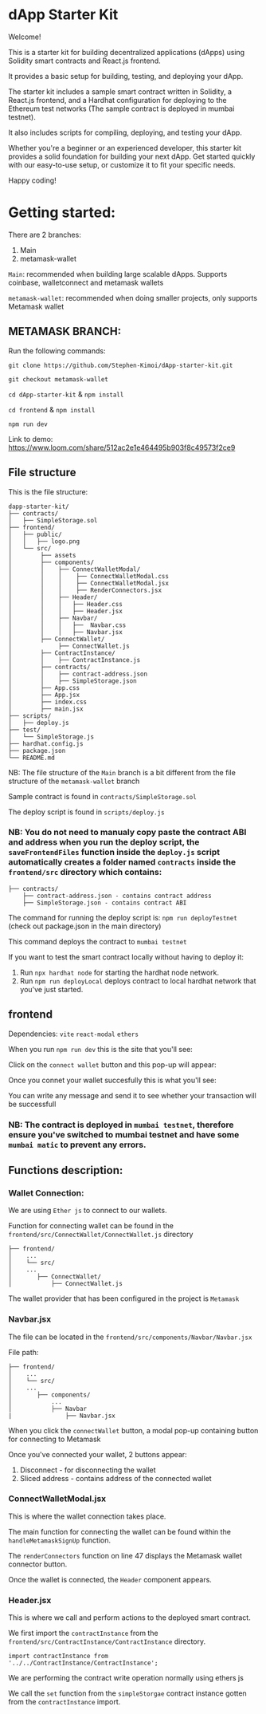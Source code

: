 # dApp Starter Kit

Welcome! 

This is a starter kit for building decentralized applications (dApps) using Solidity smart contracts and React.js frontend. 

It provides a basic setup for building, testing, and deploying your dApp.

The starter kit includes a sample smart contract written in Solidity, a React.js frontend, and a Hardhat configuration for deploying to the Ethereum test networks (The sample contract is deployed in mumbai testnet). 

It also includes scripts for compiling, deploying, and testing your dApp.

Whether you're a beginner or an experienced developer, this starter kit provides a solid foundation for building your next dApp. Get started quickly with our easy-to-use setup, or customize it to fit your specific needs.

Happy coding!

# Getting started: 
There are 2 branches:
1. Main 
2. metamask-wallet 

`Main`: recommended when building large scalable dApps. Supports coinbase, walletconnect and metamask wallets

`metamask-wallet`: recommended when doing smaller projects, only supports Metamask wallet

## METAMASK BRANCH: 

Run the following commands:

`git clone https://github.com/Stephen-Kimoi/dApp-starter-kit.git` 

`git checkout metamask-wallet` 

`cd dApp-starter-kit` & `npm install` 

`cd frontend` & `npm install` 

`npm run dev`  

Link to demo: 
https://www.loom.com/share/512ac2e1e464495b903f8c49573f2ce9


## File structure 
This is the file structure: 
```
dapp-starter-kit/
├── contracts/
│   ├── SimpleStorage.sol
├── frontend/
│   ├── public/
│   │   ├── logo.png
│   └── src/
│        ├── assets
│        ├── components/ 
│        │    ├── ConnectWalletModal/ 
│        │    │    ├── ConnectWalletModal.css 
│        │    │    ├── ConnectWalletModal.jsx
│        │    │    ├── RenderConnectors.jsx
│        │    ├── Header/ 
│        │    │   ├── Header.css 
│        │    │   ├── Header.jsx 
│        │    ├── Navbar/ 
│        │    │   ├──  Navbar.css
│        │    │   ├── Navbar.jsx
│        ├── ConnectWallet/ 
│             ├── ConnectWallet.js
│        ├── ContractInstance/ 
│        │    ├── ContractInstance.js
│        ├── contracts/ 
│        │    ├── contract-address.json 
│        │    ├── SimpleStorage.json 
│        ├── App.css
│        ├── App.jsx
│        ├── index.css 
│        ├── main.jsx
├── scripts/ 
│   ├── deploy.js 
├── test/
│   └── SimpleStorage.js 
├── hardhat.config.js
├── package.json
└── README.md 
``` 

NB: The file structure of the `Main` branch is a bit different from the file structure of the `metamask-wallet` branch

Sample contract is found in `contracts/SimpleStorage.sol`

The deploy script is found in `scripts/deploy.js` 

### NB: You do not need to manualy copy paste the contract ABI and address when you run the deploy script, the `saveFrontendFiles` function inside the `deploy.js` script automatically creates a folder named `contracts` inside the `frontend/src` directory which contains: 
```
├── contracts/ 
    ├── contract-address.json - contains contract address 
    ├── SimpleStorage.json - contains contract ABI
``` 

The command for running the deploy script is: 
`npm run deployTestnet` (check out package.json in the main directory)

This command deploys the contract to `mumbai testnet` 

If you want to test the smart contract locally without having to deploy it: 
1. Run `npx hardhat node` for starting the hardhat node network. 
2. Run `npm run deployLocal` deploys contract to local hardhat network that you've just started. 

## frontend 
Dependencies: 
`vite` 
`react-modal` 
`ethers` 

When you run `npm run dev` this is the site that you'll see: 

Click on the `connect wallet` button and this pop-up will appear: 

Once you connet your wallet succesfully this is what you'll see: 

You can write any message and send it to see whether your transaction will be successfull 

### NB: The contract is deployed in `mumbai testnet`, therefore ensure you've switched to mumbai testnet and have some `mumbai matic` to prevent any errors. 

## Functions description:

### Wallet Connection: 
We are using `Ether js` to connect to our wallets. 

Function for connecting wallet can be found in the `frontend/src/ConnectWallet/ConnectWallet.js` directory


``` 
├── frontend/ 
│    ... 
│    └── src/ 
│    ... 
│       ├── ConnectWallet/ 
│           ├── ConnectWallet.js 
``` 

The wallet provider that has been configured in the project is `Metamask`

### Navbar.jsx 
The file can be located in the `frontend/src/components/Navbar/Navbar.jsx` 

File path: 
``` 
├── frontend/ 
│    ... 
│    └── src/ 
│    ... 
│       ├── components/ 
│           ...
│           ├── Navbar
|               ├── Navbar.jsx
``` 
When you click the `connectWallet` button, a modal pop-up containing button for connecting to Metamask

Once you've connected your wallet, 2 buttons appear: 
1. Disconnect - for disconnecting the wallet 
2. Sliced address - contains address of the connected wallet

### ConnectWalletModal.jsx 
This is where the wallet connection takes place. 

The main function for connecting the wallet can be found within the `handleMetamaskSignUp` function.  

The `renderConnectors` function on line 47 displays the Metamask wallet connector button.  

Once the wallet is connected, the `Header` component appears. 

### Header.jsx 
This is where we call and perform actions to the deployed smart contract. 

We first import the `contractInstance` from the `frontend/src/ContractInstance/ContractInstance` directory. 

```
import contractInstance from '../../ContractInstance/ContractInstance';
```

We are performing the contract write operation normally using ethers js

We call the `set` function from the `simpleStorgae` contract instance gotten from the `contractInstance` import. 


















